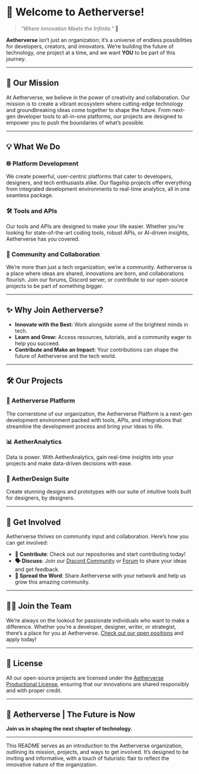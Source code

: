 

# **🚀 Welcome to Aetherverse!**

> _"Where Innovation Meets the Infinite."_ 🌌

**Aetherverse** isn’t just an organization; it’s a universe of endless possibilities for developers, creators, and innovators. We’re building the future of technology, one project at a time, and we want **YOU** to be part of this journey.

---

## **🌟 Our Mission**

At Aetherverse, we believe in the power of creativity and collaboration. Our mission is to create a vibrant ecosystem where cutting-edge technology and groundbreaking ideas come together to shape the future. From next-gen developer tools to all-in-one platforms, our projects are designed to empower you to push the boundaries of what’s possible.

---

## **💡 What We Do**

### **🌐 Platform Development**
We create powerful, user-centric platforms that cater to developers, designers, and tech enthusiasts alike. Our flagship projects offer everything from integrated development environments to real-time analytics, all in one seamless package.

### **🛠️ Tools and APIs**
Our tools and APIs are designed to make your life easier. Whether you’re looking for state-of-the-art coding tools, robust APIs, or AI-driven insights, Aetherverse has you covered.

### **🤝 Community and Collaboration**
We’re more than just a tech organization; we’re a community. Aetherverse is a place where ideas are shared, innovations are born, and collaborations flourish. Join our forums, Discord server, or contribute to our open-source projects to be part of something bigger.

---

## **✨ Why Join Aetherverse?**

- **Innovate with the Best:** Work alongside some of the brightest minds in tech.
- **Learn and Grow:** Access resources, tutorials, and a community eager to help you succeed.
- **Contribute and Make an Impact:** Your contributions can shape the future of Aetherverse and the tech world.

---

## **🛠️ Our Projects**

### **🌌 Aetherverse Platform**
The cornerstone of our organization, the Aetherverse Platform is a next-gen development environment packed with tools, APIs, and integrations that streamline the development process and bring your ideas to life.

### **📊 AetherAnalytics**
Data is power. With AetherAnalytics, gain real-time insights into your projects and make data-driven decisions with ease.

### **🎨 AetherDesign Suite**
Create stunning designs and prototypes with our suite of intuitive tools built for designers, by designers.

---

## **🚀 Get Involved**

Aetherverse thrives on community input and collaboration. Here’s how you can get involved:

- **🌟 Contribute**: Check out our repositories and start contributing today!
- **🗣️ Discuss**: Join our [Discord Community]() or [Forum](https://forum.aetherverse.us) to share your ideas and get feedback.
- **📣 Spread the Word**: Share Aetherverse with your network and help us grow this amazing community.

---

## **👩‍💻 Join the Team**

We’re always on the lookout for passionate individuals who want to make a difference. Whether you’re a developer, designer, writer, or strategist, there’s a place for you at Aetherverse. [Check out our open positions](https://aetherverse.com/careers) and apply today!

---

## **📄 License**

All our open-source projects are licensed under the [Aetherverse Productional License](LICENSE), ensuring that our innovations are shared responsibly and with proper credit.

---

## **🌠 Aetherverse | The Future is Now**

**Join us in shaping the next chapter of technology.**

---

This README serves as an introduction to the Aetherverse organization, outlining its mission, projects, and ways to get involved. It’s designed to be inviting and informative, with a touch of futuristic flair to reflect the innovative nature of the organization.
